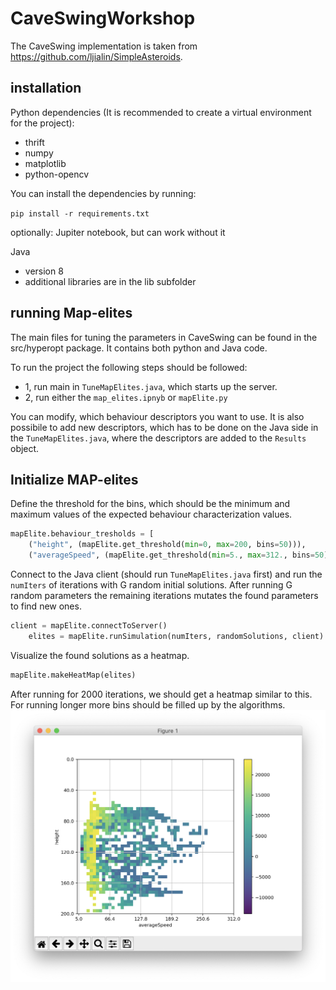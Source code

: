 # CaveSwingWorkshop


The CaveSwing implementation is taken from https://github.com/ljialin/SimpleAsteroids.

## installation
Python dependencies (It is recommended to create a virtual environment for the project):
- thrift
- numpy
- matplotlib
- python-opencv

You can install the dependencies by running:

```pip install -r requirements.txt```

optionally: Jupiter notebook, but can work without it

Java
- version 8
- additional libraries are in the lib subfolder

## running Map-elites
The main files for tuning the parameters in CaveSwing can be found in the src/hyperopt package. It contains both python and Java code.

To run the project the following steps should be followed:
- 1, run main in ```TuneMapElites.java```, which starts up the server.
- 2, run either the ```map_elites.ipnyb``` or ```mapElite.py```

You can modify, which behaviour descriptors you want to use.
It is also possibile to add new descriptors, which has to be done on the Java side in the ```TuneMapElites.java```, where the descriptors are added to the ```Results``` object.

## Initialize MAP-elites

Define the threshold for the bins, which should be the minimum and maximum values of the expected behaviour characterization values.
```python
mapElite.behaviour_tresholds = [
    ("height", (mapElite.get_threshold(min=0, max=200, bins=50))),
    ("averageSpeed", (mapElite.get_threshold(min=5., max=312., bins=50)))]
```

Connect to the Java client (should run ```TuneMapElites.java``` first) and run the ```numIters``` of iterations with G random initial solutions. After running G random parameters the remaining iterations mutates the found parameters to find new ones.
```python
client = mapElite.connectToServer()
    elites = mapElite.runSimulation(numIters, randomSolutions, client)
```

Visualize the found solutions as a heatmap. 
```python
mapElite.makeHeatMap(elites)
```
After running for 2000 iterations, we should get a heatmap similar to this. For running longer more bins should be filled up by the algorithms.
![Heatmap](imgs/heatmap.png "Heatmap Visualization")